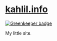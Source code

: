 # [kahlil.info](http://kahlil.info)

[![Greenkeeper badge](https://badges.greenkeeper.io/kahlil/kahlil.info.svg)](https://greenkeeper.io/)

My little site.
